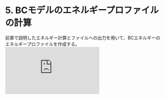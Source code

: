 # 5. BCモデルのエネルギープロファイルの計算
前章で説明したエネルギー計算とファイルへの出力を用いて、BCエネルギーのエネルギープロファイルを作成する。
![bene_various_v.pdf](https://github.com/TakJim/SurfaceEvolver/files/2302078/bene_various_v.pdf)
